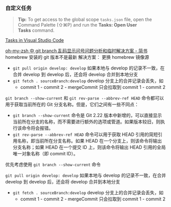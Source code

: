 
### 自定义任务

> **Tip:** To get access to the global scope `tasks.json` file, open the Command Palette (⇧⌘P) and run the **Tasks: Open User Tasks** command.

[Tasks in Visual Studio Code](https://code.visualstudio.com/docs/editor/tasks#_task-autodetection)


[oh-my-zsh 中 git branch 乱码显示问号问题分析和临时解决方案 - 简书](https://www.jianshu.com/p/af56b1ad9ea0)
homebrew 安装的 git 版本不是最新
	解决方案： 更换 homebrew 镜像源

- `git pull origin develop: develop` 如果本地与 develop 的记录不一致，在合并 develop 到 develop 后，还会将 develop 合并到本地分支
- `git fetch . sourceBranch:develop` develop 分支上的合并记录会丢失，如
	- commit 1 - commit 2 - mergeCommit 只会拉取到 commit 1 - commit 2



`git branch --show-current` 和 `git rev-parse --abbrev-ref HEAD` 命令都可以用于获取当前所在的 Git 分支名称。但是，它们之间有一些不同点：

- `git branch --show-current` 命令是 Git 2.22 版本中新增的，可以直接显示当前所在分支的名称，而不需要进行额外的选项或管道。如果版本较旧，则执行该命令将会报错。
- `git rev-parse --abbrev-ref HEAD` 命令可以用于获取 HEAD 引用的简短引用名称，即当前所在分支名称。如果 HEAD 在一个分支上，则该命令将输出分支名称；如果 HEAD 在一个提交 ID 上，则该命令将输出 HEAD 引用的全局唯一对象名称（即 commit ID）。

优先考虑使用 `git branch --show-current` 命令


`git pull origin develop: develop` 如果本地与 develop 的记录不一致，在合并 develop 到 develop 后，还会将 develop 合并到本地分支
- `git fetch . sourceBranch:develop` develop 分支上的合并记录会丢失，如
	- commit 1 - commit 2 - mergeCommit 只会拉取到 commit 1 - commit 2



